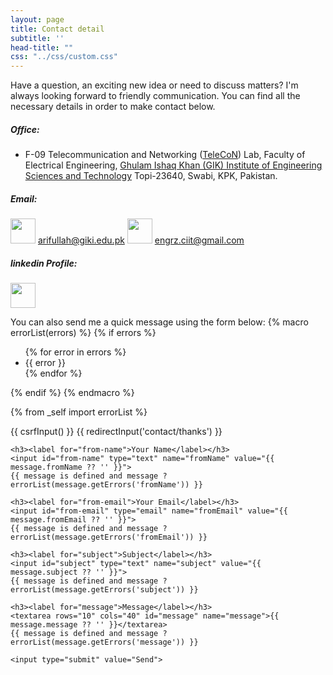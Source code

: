 ```yaml
---
layout: page
title: Contact detail
subtitle: ''
head-title: ""
css: "../css/custom.css"
---
```


Have a question, an exciting new idea or need to discuss matters? I'm always looking forward to friendly communication. You can find all the necessary details in order to make contact below.

##### Office:

- F-09 Telecommunication and Networking ([TeleCoN](https://www.giki.edu.pk/telecon)) Lab, 
  Faculty of Electrical Engineering, 
  [Ghulam Ishaq Khan (GIK) Institute of Engineering Sciences and Technology](https://www.giki.edu.pk/) 
  Topi-23640, Swabi, KPK, Pakistan.


##### Email:
[<img src="../img/email.png" height="40px">](mailto:arifullah@giki.edu.pk) [arifullah@giki.edu.pk](mailto:arifullah@giki.edu.pk)
[<img src="../img/gmail.png" height="40px">](mailto:arifullah@giki.edu.pk) [engrz.ciit@gmail.com](mailto:engrz.ciit@gmail.com)
  
##### linkedin Profile:
[<img src="../img/linkedin.png" height="40px">](https://www.linkedin.com/in/arifullah012/)

You can also send me a quick message using the form below:
{% macro errorList(errors) %}
    {% if errors %}
        <ul class="errors">
            {% for error in errors %}
                <li>{{ error }}</li>
            {% endfor %}
        </ul>
    {% endif %}
{% endmacro %}

{% from _self import errorList %}

<form method="post" action="" accept-charset="UTF-8">
    {{ csrfInput() }}
    <input type="hidden" name="action" value="contact-form/send">
    {{ redirectInput('contact/thanks') }}

    <h3><label for="from-name">Your Name</label></h3>
    <input id="from-name" type="text" name="fromName" value="{{ message.fromName ?? '' }}">
    {{ message is defined and message ? errorList(message.getErrors('fromName')) }}

    <h3><label for="from-email">Your Email</label></h3>
    <input id="from-email" type="email" name="fromEmail" value="{{ message.fromEmail ?? '' }}">
    {{ message is defined and message ? errorList(message.getErrors('fromEmail')) }}

    <h3><label for="subject">Subject</label></h3>
    <input id="subject" type="text" name="subject" value="{{ message.subject ?? '' }}">
    {{ message is defined and message ? errorList(message.getErrors('subject')) }}

    <h3><label for="message">Message</label></h3>
    <textarea rows="10" cols="40" id="message" name="message">{{ message.message ?? '' }}</textarea>
    {{ message is defined and message ? errorList(message.getErrors('message')) }}

    <input type="submit" value="Send">
</form>
